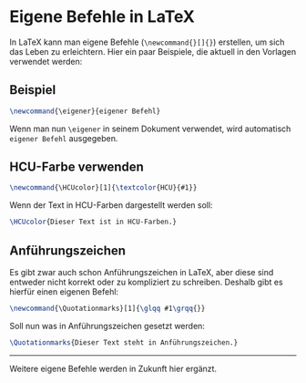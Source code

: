 # Eigene Befehle in LaTeX

In LaTeX kann man eigene Befehle (`\newcommand{}[]{}`) erstellen, um sich das Leben zu erleichtern. Hier ein paar Beispiele, die aktuell in den Vorlagen verwendet werden:

## Beispiel

```latex
\newcommand{\eigener}{eigener Befehl}
```

Wenn man nun `\eigener` in seinem Dokument verwendet, wird automatisch `eigener Befehl` ausgegeben.

## HCU-Farbe verwenden

```latex
\newcommand{\HCUcolor}[1]{\textcolor{HCU}{#1}}
```

Wenn der Text in HCU-Farben dargestellt werden soll:
    
```latex
\HCUcolor{Dieser Text ist in HCU-Farben.}
```

## Anführungszeichen

Es gibt zwar auch schon Anführungszeichen in LaTeX, aber diese sind entweder nicht korrekt oder zu kompliziert zu schreiben. Deshalb gibt es hierfür einen eigenen Befehl:

```latex
\newcommand{\Quotationmarks}[1]{\glqq #1\grqq{}}
```

Soll nun was in Anführungszeichen gesetzt werden:

```latex
\Quotationmarks{Dieser Text steht in Anführungszeichen.}
```

---

Weitere eigene Befehle werden in Zukunft hier ergänzt.